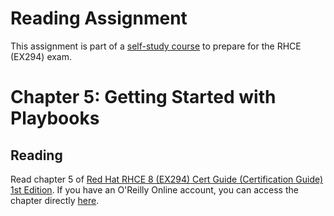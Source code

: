# Reading Assignment
This assignment is part of a [self-study course](../README.md) to prepare for the RHCE (EX294) exam.
# Chapter 5: Getting Started with Playbooks

## Reading
Read chapter 5 of [Red Hat RHCE 8 (EX294) Cert Guide (Certification Guide) 1st Edition](https://www.amazon.com/RHCE-EX294-Cert-Guide-Certification/dp/0136872433).  If you have an O'Reilly Online account, you can access the chapter directly [here](https://learning.oreilly.com/library/view/Red+Hat+RHCE+8+(EX294)+Cert+Guide/9780136872481/ch05.html#ch05).
